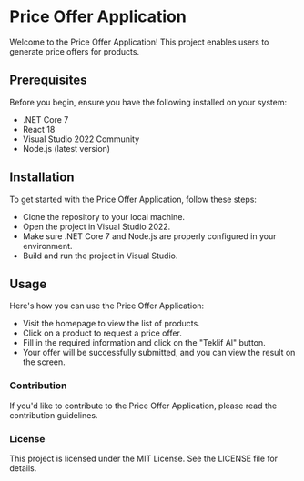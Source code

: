 # Price Offer Application
Welcome to the Price Offer Application! This project enables users to generate price offers for products.


## Prerequisites
Before you begin, ensure you have the following installed on your system:

- .NET Core 7
- React 18
- Visual Studio 2022 Community
- Node.js (latest version)
  
## Installation
To get started with the Price Offer Application, follow these steps:

- Clone the repository to your local machine.
- Open the project in Visual Studio 2022.
- Make sure .NET Core 7 and Node.js are properly configured in your environment.
- Build and run the project in Visual Studio.
  
## Usage
Here's how you can use the Price Offer Application:

- Visit the homepage to view the list of products.
- Click on a product to request a price offer.
- Fill in the required information and click on the "Teklif Al" button.
- Your offer will be successfully submitted, and you can view the result on the screen.
  
### Contribution
If you'd like to contribute to the Price Offer Application, please read the contribution guidelines.

### License
This project is licensed under the MIT License. See the LICENSE file for details.
